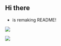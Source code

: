 ## Hi there

 - is remaking README!
 
  ![](http://komarev.com/ghpvc/?username=Faris0520&label=Pengunjung)
  
  [![](https://discord.c99.nl/widget/theme-4/695817459206324265.png)](https://faris0520.me/discord)
